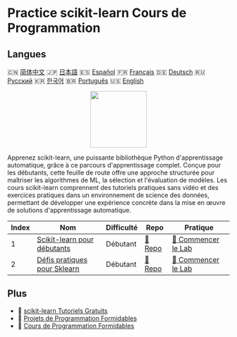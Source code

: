 # Practice scikit-learn Cours de Programmation

## Langues

🇨🇳 [简体中文](README_zh.md) 🇯🇵 [日本語](README_ja.md) 🇪🇸 [Español](README_es.md) 🇫🇷 [Français](README_fr.md) 🇩🇪 [Deutsch](README_de.md) 🇷🇺 [Русский](README_ru.md) 🇰🇷 [한국어](README_ko.md) 🇧🇷 [Português](README_pt.md) 🇺🇸 [English](README.md) 

<div align="center">
<img width="128px" src="https://file.labex.io/path/N7q3t9dfWfEY.png">
</div>

Apprenez scikit-learn, une puissante bibliothèque Python d'apprentissage automatique, grâce à ce parcours d'apprentissage complet. Conçue pour les débutants, cette feuille de route offre une approche structurée pour maîtriser les algorithmes de ML, la sélection et l'évaluation de modèles. Les cours scikit-learn comprennent des tutoriels pratiques sans vidéo et des exercices pratiques dans un environnement de science des données, permettant de développer une expérience concrète dans la mise en œuvre de solutions d'apprentissage automatique.

|   Index | Nom                                                                                     | Difficulté   | Repo                                                                 | Pratique                                                                       |
|---------|-----------------------------------------------------------------------------------------|--------------|----------------------------------------------------------------------|--------------------------------------------------------------------------------|
|       1 | [Scikit-learn pour débutants](https://labex.io/fr/courses/scikit-learn-for-beginners)   | Débutant     | [🔗 Repo](https://github.com/labex-labs/scikit-learn-for-beginners)  | [🚀 Commencer le Lab](https://labex.io/fr/courses/scikit-learn-for-beginners)  |
|       2 | [Défis pratiques pour Sklearn](https://labex.io/fr/courses/sklearn-practice-challenges) | Débutant     | [🔗 Repo](https://github.com/labex-labs/sklearn-practice-challenges) | [🚀 Commencer le Lab](https://labex.io/fr/courses/sklearn-practice-challenges) |

## Plus

- 🔗 [scikit-learn Tutoriels Gratuits](https://github.com/labex-labs/sklearn-free-tutorials)
- 🔗 [Projets de Programmation Formidables](https://github.com/labex-labs/awesome-programming-projects)
- 🔗 [Cours de Programmation Formidables](https://github.com/labex-labs/awesome-programming-courses)

